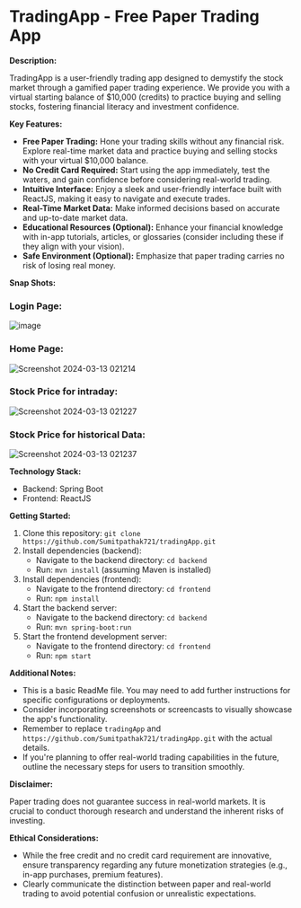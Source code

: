 # TradingApp - Free Paper Trading App

**Description:**

TradingApp is a user-friendly trading app designed to demystify the stock market through a gamified paper trading experience. We provide you with a virtual starting balance of $10,000 (credits) to practice buying and selling stocks, fostering financial literacy and investment confidence.

**Key Features:**

* **Free Paper Trading:** Hone your trading skills without any financial risk. Explore real-time market data and practice buying and selling stocks with your virtual $10,000 balance.
* **No Credit Card Required:** Start using the app immediately, test the waters, and gain confidence before considering real-world trading.
* **Intuitive Interface:** Enjoy a sleek and user-friendly interface built with ReactJS, making it easy to navigate and execute trades.
* **Real-Time Market Data:** Make informed decisions based on accurate and up-to-date market data.
* **Educational Resources (Optional):** Enhance your financial knowledge with in-app tutorials, articles, or glossaries (consider including these if they align with your vision).
* **Safe Environment (Optional):** Emphasize that paper trading carries no risk of losing real money.

**Snap Shots:**

### Login Page:
![image](https://github.com/Sumitpathak721/tradingApp/assets/98797074/5d982bac-03f5-4b5c-b258-ada0dceb7c89)


### Home Page:
![Screenshot 2024-03-13 021214](https://github.com/Sumitpathak721/tradingApp/assets/98797074/c649cb71-fcef-4bdd-b035-dc6bde1d57b0)

### Stock Price for intraday:
![Screenshot 2024-03-13 021227](https://github.com/Sumitpathak721/tradingApp/assets/98797074/5abae80d-6493-4387-af95-e360f45eedeb)

### Stock Price for historical Data:
![Screenshot 2024-03-13 021237](https://github.com/Sumitpathak721/tradingApp/assets/98797074/956ad7bf-aec5-4bb5-90c6-8c6c5b98a72c)


**Technology Stack:**

* Backend: Spring Boot
* Frontend: ReactJS

**Getting Started:**

1. Clone this repository: `git clone https://github.com/Sumitpathak721/tradingApp.git`
2. Install dependencies (backend):
   - Navigate to the backend directory: `cd backend`
   - Run: `mvn install` (assuming Maven is installed)
3. Install dependencies (frontend):
   - Navigate to the frontend directory: `cd frontend`
   - Run: `npm install`
4. Start the backend server:
   - Navigate to the backend directory: `cd backend`
   - Run: `mvn spring-boot:run`
5. Start the frontend development server:
   - Navigate to the frontend directory: `cd frontend`
   - Run: `npm start`

**Additional Notes:**

* This is a basic ReadMe file. You may need to add further instructions for specific configurations or deployments.
* Consider incorporating screenshots or screencasts to visually showcase the app's functionality.
* Remember to replace `tradingApp` and `https://github.com/Sumitpathak721/tradingApp.git` with the actual details.
* If you're planning to offer real-world trading capabilities in the future, outline the necessary steps for users to transition smoothly.

**Disclaimer:**

Paper trading does not guarantee success in real-world markets. It is crucial to conduct thorough research and understand the inherent risks of investing.

**Ethical Considerations:**

* While the free credit and no credit card requirement are innovative, ensure transparency regarding any future monetization strategies (e.g., in-app purchases, premium features).
* Clearly communicate the distinction between paper and real-world trading to avoid potential confusion or unrealistic expectations.
